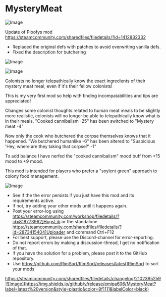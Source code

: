# MysteryMeat

![Image](https://i.imgur.com/buuPQel.png)

Update of Ploofys mod
https://steamcommunity.com/sharedfiles/filedetails/?id=1412832332

- Replaced the original defs with patches to avoid overwriting vanilla defs.
- Fixed the description for butchering

![Image](https://i.imgur.com/pufA0kM.png)

	
![Image](https://i.imgur.com/Z4GOv8H.png)


Colonists no longer telepathically know the exact ingredients of their mystery meat meal, even if it's their fellow colonists!

This is my very first mod so help with finding incompatabilities and tips are appreciated!

Changes some colonist thoughts related to human meat meals to be slightly more realistic, colonists will no longer be able to telepathically know what is in their meals.
"Cooked cannibalism -25" has been switched to "Mystery meat -4"

Now only the cook who butchered the corpse themselves knows that it happened.
"We butchered humanlike -6" has been altered to "Suspicious 'Hey, where are they taking that corpse?' -1"

To add balance I have nerfed the "cooked cannibalism" mood buff from +15 mood to +9 mood.

This mod is intended for players who prefer a "soylent green" approach to colony food management.


![Image](https://i.imgur.com/PwoNOj4.png)



-  See if the the error persists if you just have this mod and its requirements active.
-  If not, try adding your other mods until it happens again.
-  Post your error-log using https://steamcommunity.com/workshop/filedetails/?id=818773962]HugsLib or the standalone https://steamcommunity.com/sharedfiles/filedetails/?id=2873415404]Uploader and command Ctrl+F12
-  For best support, please use the Discord-channel for error-reporting.
-  Do not report errors by making a discussion-thread, I get no notification of that.
-  If you have the solution for a problem, please post it to the GitHub repository.
-  Use https://github.com/RimSort/RimSort/releases/latest]RimSort to sort your mods



https://steamcommunity.com/sharedfiles/filedetails/changelog/2102395259]![Image](https://img.shields.io/github/v/release/emipa606/MysteryMeat?label=latest%20version&style=plastic&color=9f1111&labelColor=black)

